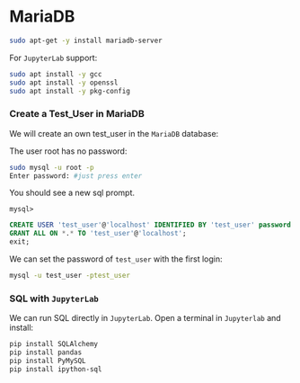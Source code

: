 # MariaDB

```bash
sudo apt-get -y install mariadb-server
```

For `JupyterLab` support:

```bash
sudo apt install -y gcc
sudo apt install -y openssl
sudo apt install -y pkg-config
```

### Create a Test_User in MariaDB

We will create an own test_user in the `MariaDB` database:

The user root has no password:

```bash
sudo mysql -u root -p
Enter password: #just press enter
```

You should see a new sql prompt.

```text
mysql>
```

```sql
CREATE USER 'test_user'@'localhost' IDENTIFIED BY 'test_user' password expire never;
GRANT ALL ON *.* TO 'test_user'@'localhost';
exit;
```

We can set the password of `test_user` with the first login:

```bash
mysql -u test_user -ptest_user
```

### SQL with `JupyterLab`

We can run SQL directly in `JupyterLab`. Open a terminal in `Jupyterlab` and install:

```bash
pip install SQLAlchemy
pip install pandas
pip install PyMySQL
pip install ipython-sql
```
